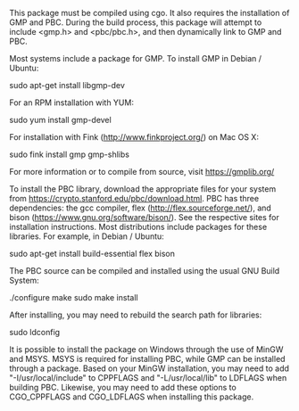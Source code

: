  This package must be compiled using cgo. It also requires the installation of GMP and PBC. During the build process, this package will attempt to include <gmp.h> and <pbc/pbc.h>, and then dynamically link to GMP and PBC.

Most systems include a package for GMP. To install GMP in Debian / Ubuntu:

sudo apt-get install libgmp-dev

For an RPM installation with YUM:

sudo yum install gmp-devel

For installation with Fink (http://www.finkproject.org/) on Mac OS X:

sudo fink install gmp gmp-shlibs

For more information or to compile from source, visit https://gmplib.org/

To install the PBC library, download the appropriate files for your system from https://crypto.stanford.edu/pbc/download.html. PBC has three dependencies: the gcc compiler, flex (http://flex.sourceforge.net/), and bison (https://www.gnu.org/software/bison/). See the respective sites for installation instructions. Most distributions include packages for these libraries. For example, in Debian / Ubuntu:

sudo apt-get install build-essential flex bison

The PBC source can be compiled and installed using the usual GNU Build System:

./configure
make
sudo make install

After installing, you may need to rebuild the search path for libraries:

sudo ldconfig

It is possible to install the package on Windows through the use of MinGW and MSYS. MSYS is required for installing PBC, while GMP can be installed through a package. Based on your MinGW installation, you may need to add "-I/usr/local/include" to CPPFLAGS and "-L/usr/local/lib" to LDFLAGS when building PBC. Likewise, you may need to add these options to CGO_CPPFLAGS and CGO_LDFLAGS when installing this package. 
